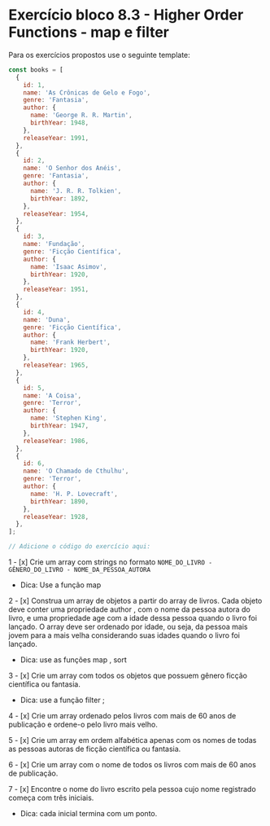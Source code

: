 # Exercício bloco 8.3 - Higher Order Functions - map e filter

Para os exercícios propostos use o seguinte template:

```js
const books = [
  {
    id: 1,
    name: 'As Crônicas de Gelo e Fogo',
    genre: 'Fantasia',
    author: {
      name: 'George R. R. Martin',
      birthYear: 1948,
    },
    releaseYear: 1991,
  },
  {
    id: 2,
    name: 'O Senhor dos Anéis',
    genre: 'Fantasia',
    author: {
      name: 'J. R. R. Tolkien',
      birthYear: 1892,
    },
    releaseYear: 1954,
  },
  {
    id: 3,
    name: 'Fundação',
    genre: 'Ficção Científica',
    author: {
      name: 'Isaac Asimov',
      birthYear: 1920,
    },
    releaseYear: 1951,
  },
  {
    id: 4,
    name: 'Duna',
    genre: 'Ficção Científica',
    author: {
      name: 'Frank Herbert',
      birthYear: 1920,
    },
    releaseYear: 1965,
  },
  {
    id: 5,
    name: 'A Coisa',
    genre: 'Terror',
    author: {
      name: 'Stephen King',
      birthYear: 1947,
    },
    releaseYear: 1986,
  },
  {
    id: 6,
    name: 'O Chamado de Cthulhu',
    genre: 'Terror',
    author: {
      name: 'H. P. Lovecraft',
      birthYear: 1890,
    },
    releaseYear: 1928,
  },
];

// Adicione o código do exercício aqui:
```

1 - [x] Crie um array com strings no formato `NOME_DO_LIVRO - GÊNERO_DO_LIVRO - NOME_DA_PESSOA_AUTORA`
 - Dica: Use a função map

2 - [x] Construa um array de objetos a partir do array de livros. Cada objeto deve conter uma propriedade author , com o nome da pessoa autora do livro, e uma propriedade age com a idade dessa pessoa quando o livro foi lançado. O array deve ser ordenado por idade, ou seja, da pessoa mais jovem para a mais velha considerando suas idades quando o livro foi lançado.
 - Dica: use as funções map , sort

3 - [x] Crie um array com todos os objetos que possuem gênero ficção científica ou fantasia.
 - Dica: use a função filter ;

4 - [x] Crie um array ordenado pelos livros com mais de 60 anos de publicação e ordene-o pelo livro mais velho.

5 - [x] Crie um array em ordem alfabética apenas com os nomes de todas as pessoas autoras de ficção científica ou fantasia.

6 - [x] Crie um array com o nome de todos os livros com mais de 60 anos de publicação.

7 - [x] Encontre o nome do livro escrito pela pessoa cujo nome registrado começa com três iniciais.
 - Dica: cada inicial termina com um ponto.
